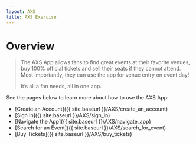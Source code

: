 ```yaml
---
layout: AXS
title: AXS Exercise
---
```

# Overview

>The AXS App allows fans to find great events at their favorite venues, buy 100% official tickets and sell their seats if they cannot attend. Most importantly, they can use the app for venue entry on event day!
>
>It’s all a fan needs, all in one app.

See the pages below to learn more about how to use the AXS App:
- [Create an Account]({{ site.baseurl }}/AXS/create_an_account)
- [Sign in]({{ site.baseurl }}/AXS/sign_in)
- [Navigate the App]({{ site.baseurl }}/AXS/navigate_app)
- [Search for an Event]({{ site.baseurl }}/AXS/search_for_event)
- [Buy Tickets]({{ site.baseurl }}/AXS/buy_tickets)